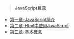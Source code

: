 ﻿> #### JavaScript目录
* [第一章-JavaScript简介](../javascript/JavaScript简介.md)
* [第二章-Html中使用JavaScript](../javascript/Html中使用JavaScript.md)
* [第三章-基本概念](../javascript/基本概念.md)